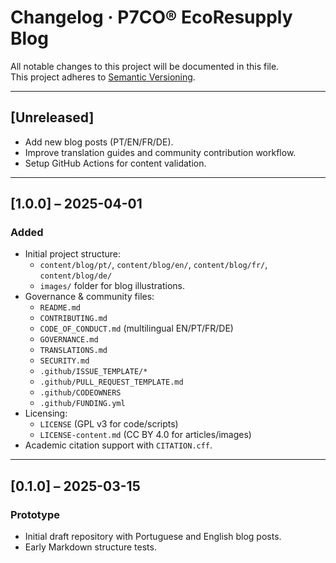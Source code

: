 # Changelog · P7CO® EcoResupply Blog

All notable changes to this project will be documented in this file.  
This project adheres to [Semantic Versioning](https://semver.org/spec/v2.0.0.html).

---

## [Unreleased]
- Add new blog posts (PT/EN/FR/DE).
- Improve translation guides and community contribution workflow.
- Setup GitHub Actions for content validation.

---

## [1.0.0] – 2025-04-01
### Added
- Initial project structure:
  - `content/blog/pt/`, `content/blog/en/`, `content/blog/fr/`, `content/blog/de/`
  - `images/` folder for blog illustrations.
- Governance & community files:
  - `README.md`
  - `CONTRIBUTING.md`
  - `CODE_OF_CONDUCT.md` (multilingual EN/PT/FR/DE)
  - `GOVERNANCE.md`
  - `TRANSLATIONS.md`
  - `SECURITY.md`
  - `.github/ISSUE_TEMPLATE/*`
  - `.github/PULL_REQUEST_TEMPLATE.md`
  - `.github/CODEOWNERS`
  - `.github/FUNDING.yml`
- Licensing:
  - `LICENSE` (GPL v3 for code/scripts)
  - `LICENSE-content.md` (CC BY 4.0 for articles/images)
- Academic citation support with `CITATION.cff`.

---

## [0.1.0] – 2025-03-15
### Prototype
- Initial draft repository with Portuguese and English blog posts.
- Early Markdown structure tests.
